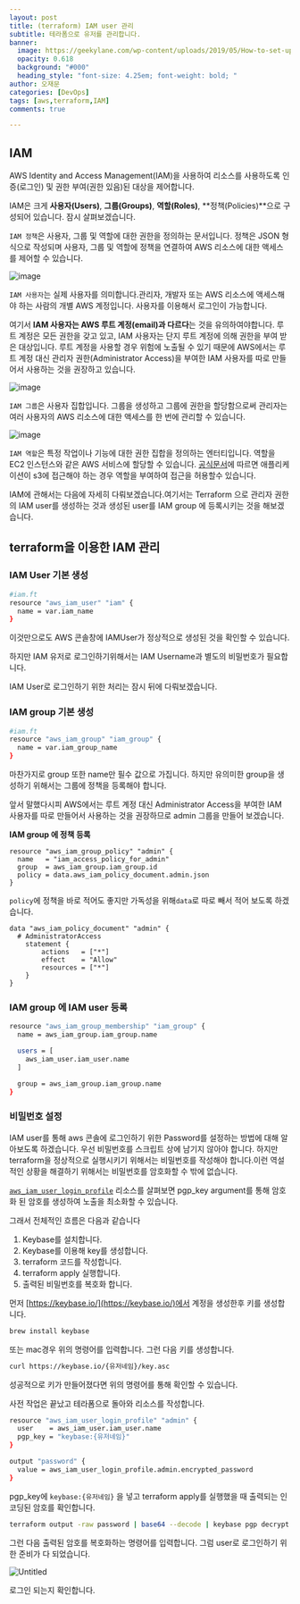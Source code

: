 ```yaml
---
layout: post
title: (terraform) IAM user 관리
subtitle: 테라폼으로 유저를 관리합니다.
banner:
  image: https://geekylane.com/wp-content/uploads/2019/05/How-to-set-up-IAM-on-AWS-account-Complete-Step-by-Step-Guide.png
  opacity: 0.618
  background: "#000"
  heading_style: "font-size: 4.25em; font-weight: bold; "
author: 오재문
categories: [DevOps]
tags: [aws,terraform,IAM]
comments: true

---
```


## IAM

AWS Identity and Access Management(IAM)을 사용하여 리소스를 사용하도록 인증(로그인) 및 권한 부여(권한 있음)된 대상을 제어합니다.

IAM은 크게 **사용자(Users)**, **그룹(Groups)**, **역할(Roles)**, **정책(Policies)**으로 구성되어 있습니다. 잠시 살펴보겠습니다.

`IAM 정책`은 사용자, 그룹 및 역할에 대한 권한을 정의하는 문서입니다. 정책은 JSON 형식으로 작성되며 사용자, 그룹 및 역할에 정책을 연결하여 AWS 리소스에 대한 액세스를 제어할 수 있습니다.


![image](https://user-images.githubusercontent.com/51963264/222964099-b8ac8a7a-16c1-4830-a678-af37f8f51dfe.png)

`IAM 사용자`는 실제 사용자를 의미합니다.관리자, 개발자 또는 AWS 리소스에 액세스해야 하는 사람의 개별 AWS 계정입니다. 사용자를 이용해서 로그인이 가능합니다.

여기서 **IAM 사용자는 AWS 루트 계정(email)과 다르다**는 것을 유의하여야합니다. 루트 계정은 모든 권한을 갖고 있고, IAM 사용자는 단지 루트 계정에 의해 권한을 부여 받은 대상입니다. 루트 계정을 사용할 경우 위험에 노출될 수 있기 때문에  AWS에서는 루트 계정 대신 관리자 권한(Administrator Access)을 부여한 IAM 사용자를 따로 만들어서 사용하는 것을 권장하고 있습니다.

![image](https://user-images.githubusercontent.com/51963264/222964627-000f5b80-931f-4875-9fae-22f3c1a5432b.png)

`IAM 그룹`은 사용자 집합입니다. 그룹을 생성하고 그룹에 권한을 할당함으로써 관리자는 여러 사용자의 AWS 리소스에 대한 액세스를 한 번에 관리할 수 있습니다.

![image](https://user-images.githubusercontent.com/51963264/222966194-bf2ea5cf-91da-42a4-89dd-084b094ba91c.png)

`IAM 역할`은 특정 작업이나 기능에 대한 권한 집합을 정의하는 엔터티입니다. 역할을 EC2 인스턴스와 같은 AWS 서비스에 할당할 수 있습니다.
[공식문서](https://docs.aws.amazon.com/ko_kr/IAM/latest/UserGuide/id.html)에 따르면 애플리케이션이 s3에 접근해야 하는 경우 역할을 부여하여 접근을 허용할수 있습니다. 

IAM에 관해서는 다음에 자세히 다뤄보겠습니다.여기서는 Terraform 으로 관리자 권한의 IAM user를 생성하는 것과 생성된 user를 IAM group 에 등록시키는 것을 해보겠습니다. 

## terraform을 이용한 IAM 관리

### IAM User 기본 생성

```bash
#iam.ft
resource "aws_iam_user" "iam" {
  name = var.iam_name
}
```

이것만으로도 AWS 콘솔창에 IAMUser가 정상적으로 생성된 것을 확인할 수 있습니다. 

하지만 IAM 유저로 로그인하기위해서는 IAM Username과 별도의 비밀번호가 필요합니다.  

IAM User로 로그인하기 위한 처리는 잠시 뒤에 다뤄보겠습니다.

### IAM group 기본 생성

```bash
#iam.ft
resource "aws_iam_group" "iam_group" {
  name = var.iam_group_name
}
```

마찬가지로  group 또한 name만 필수 값으로 가집니다. 하지만 유의미한 group을 생성하기 위해서는 그룹에 정책을 등록해야 합니다.

앞서 말했다시피 AWS에서는 루트 계정 대신 Administrator Access을 부여한 IAM 사용자를 따로 만들어서 사용하는 것을 권장하므로 admin 그룹을 만들어 보겠습니다.

**IAM group 에 정책 등록**

```
resource "aws_iam_group_policy" "admin" {
  name   = "iam_access_policy_for_admin"
  group  = aws_iam_group.iam_group.id
  policy = data.aws_iam_policy_document.admin.json
}
```

`policy`에 정책을 바로 적어도 좋지만 가독성을 위해`data`로 따로 빼서 적어 보도록 하겠습니다.

```
data "aws_iam_policy_document" "admin" {
  # AdministratorAccess
	statement {
		actions   = ["*"]
		effect    = "Allow"
		resources = ["*"]
	}
}
```

### IAM group 에 IAM user 등록

```bash
resource "aws_iam_group_membership" "iam_group" {
  name = aws_iam_group.iam_group.name

  users = [
    aws_iam_user.iam_user.name
  ]

  group = aws_iam_group.iam_group.name
}
```

### 비밀번호 설정

IAM user를 통해 aws 콘솔에 로그인하기 위한 Password를 설정하는 방법에 대해 알아보도록 하겠습니다. 우선 비밀번호를 스크립트 상에 남기지 않아야 합니다. 하지만 terraform을 정상적으로 실행시키기 위해서는 비밀번호를 작성해야 합니다.이런 역설적인 상황을 해결하기 위해서는 비밀번호를 암호화할 수 밖에 없습니다.

[`aws_iam_user_login_profile`](https://registry.terraform.io/providers/hashicorp/aws/latest/docs/resources/iam_user_login_profile#argument-reference) 리소스를 살펴보면 pgp_key argument를 통해 암호화 된 암호를 생성하여 노출을 최소화할 수 있습니다.

그래서 전체적인 흐름은 다음과 같습니다

1. Keybase를 설치합니다.
2. Keybase를 이용해 key를 생성합니다.
3.  terraform 코드를 작성합니다. 
4. terraform apply 실행합니다.
5. 출력된 비밀번호를 복호화 합니다.

 먼저 [https://keybase.io/](https://keybase.io/)에서 계정을 생성한후 키를 생성합니다.

```bash
brew install keybase
```

또는 mac경우 위의 명령어를 입력합니다. 그런 다음 키를 생성합니다.

```bash
curl https://keybase.io/{유저네임}/key.asc
```

성공적으로 키가 만들어졌다면 위의 명령어를 통해 확인할 수 있습니다.

사전 작업은 끝났고  테라폼으로 돌아와 리소스를 작성합니다.

```bash
resource "aws_iam_user_login_profile" "admin" {
  user    = aws_iam_user.iam_user.name
  pgp_key = "keybase:{유저네임}"
}

output "password" {
  value = aws_iam_user_login_profile.admin.encrypted_password
}
```

pgp_key에 `keybase:{유저네임}` 을 넣고 terraform apply를 실행했을 때 출력되는 인코딩된 암호를 확인합니다.

```bash
terraform output -raw password | base64 --decode | keybase pgp decrypt
```

그런 다음 출력된 암호를 복호화하는 명령어를 입력합니다. 그럼 user로 로그인하기 위한 준비가 다 되었습니다.

![Untitled](https://user-images.githubusercontent.com/51963264/222953247-d1c50a6e-0cd8-4916-88eb-ef96096a67f2.png)

로그인 되는지 확인합니다.